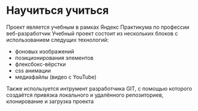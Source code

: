 # Научиться учиться

Проект является учебным в рамках Яндекс Практикума по профессии веб-разработчик
Учебный проект состоит из нескольких блоков с использованием следущих технологий:
* фоновых изображений
* позиционирования элементов
* флексбокс-вёрстки
* css анимации
* медиафайлы (видео с YouTube)

Также используется интрумент разработчика GIT, с помощью которого создаётся
привязка локального и удалённого репозиториев, клонирование и загрузка проекта
